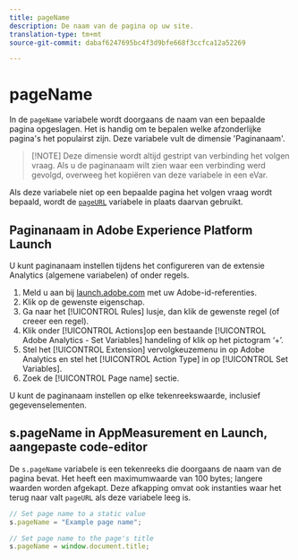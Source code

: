 ```yaml
---
title: pageName
description: De naam van de pagina op uw site.
translation-type: tm+mt
source-git-commit: dabaf6247695bc4f3d9bfe668f3ccfca12a52269

---
```



# pageName

In de `pageName` variabele wordt doorgaans de naam van een bepaalde pagina opgeslagen. Het is handig om te bepalen welke afzonderlijke pagina&#39;s het populairst zijn. Deze variabele vult de dimensie &#39;Paginanaam&#39;.

>[!NOTE] Deze dimensie wordt altijd gestript van verbinding het volgen vraag. Als u de paginanaam wilt zien waar een verbinding werd gevolgd, overweeg het kopiëren van deze variabele in een eVar.

Als deze variabele niet op een bepaalde pagina het volgen vraag wordt bepaald, wordt de [`pageURL`](pageurl.md) variabele in plaats daarvan gebruikt.

## Paginanaam in Adobe Experience Platform Launch

U kunt paginanaam instellen tijdens het configureren van de extensie Analytics (algemene variabelen) of onder regels.

1. Meld u aan bij [launch.adobe.com](https://launch.adobe.com) met uw Adobe-id-referenties.
2. Klik op de gewenste eigenschap.
3. Ga naar het [!UICONTROL Rules] lusje, dan klik de gewenste regel (of creeer een regel).
4. Klik onder [!UICONTROL Actions]op een bestaande [!UICONTROL Adobe Analytics - Set Variables] handeling of klik op het pictogram ‘+’.
5. Stel het [!UICONTROL Extension] vervolgkeuzemenu in op Adobe Analytics en stel het [!UICONTROL Action Type] in op [!UICONTROL Set Variables].
6. Zoek de [!UICONTROL Page name] sectie.

U kunt de paginanaam instellen op elke tekenreekswaarde, inclusief gegevenselementen.

## s.pageName in AppMeasurement en Launch, aangepaste code-editor

De `s.pageName` variabele is een tekenreeks die doorgaans de naam van de pagina bevat. Het heeft een maximumwaarde van 100 bytes; langere waarden worden afgekapt. Deze afkapping omvat ook instanties waar het terug naar valt `pageURL` als deze variabele leeg is.

```js
// Set page name to a static value
s.pageName = "Example page name";

// Set page name to the page's title
s.pageName = window.document.title;
```
